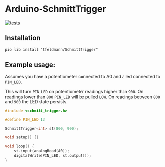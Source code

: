 # Arduino-SchmittTrigger

[![tests](https://github.com/tfeldmann/Arduino-SchmittTrigger/actions/workflows/tests.yml/badge.svg)](https://github.com/tfeldmann/Arduino-SchmittTrigger/actions/workflows/tests.yml)

## Installation

```
pio lib install "tfeldmann/SchmittTrigger"
```

## Example usage:

Assumes you have a potentiometer connected to A0 and a led connected to `PIN_LED`.

This will turn `PIN_LED` on potentiometer readings higher than `900`.
On readings lower than `800` `PIN_LED` will be pulled `LOW`.
On readings between `800` and `900` the LED state persists.

```cpp
#include <schmitt_trigger.h>

#define PIN_LED 13

SchmittTrigger<int> st(800, 900);

void setup() {}

void loop() {
    st.input(analogRead(A0));
    digitalWrite(PIN_LED, st.output());
}
```
